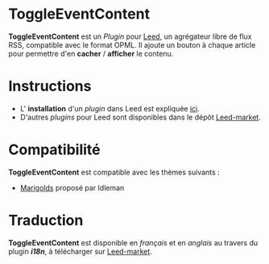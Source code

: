 ToggleEventContent
==================

**ToggleEventContent** est un _Plugin_ pour [Leed](http://projet.idleman.fr/leed), un agrégateur libre de flux RSS, compatible avec le format OPML. Il ajoute un bouton à chaque article pour permettre d'en **cacher** / **afficher** le contenu.

Instructions
============

* L' **installation** d'un _plugin_ dans Leed est expliquée [ici](http://projet.idleman.fr/leed/?page=Plugins).
* D'autres _plugins_ pour Leed sont disponibles dans le dépôt [Leed-market](https://github.com/ldleman/Leed-market).

Compatibilité
=============

**ToggleEventContent** est compatible avec les thèmes suivants :
* [Marigolds](http://projet.idleman.fr/leed/data/themes/marigolds.zip) proposé par Idleman

Traduction
==========

**ToggleEventContent** est disponible en _français_ et en _anglais_ au travers du plugin _**i18n**_, à télécharger sur [Leed-market](https://github.com/ldleman/Leed-market). 
